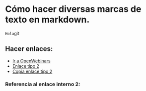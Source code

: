 # Cómo hacer diversas marcas de texto en markdown.

`Hola`git

## Hacer enlaces:

- [Ir a OpenWebinars](https://openwebinars.net/academia/)
- [Enlace tipo 2][2]
- [Copia enlace tipo 2][2]

### Referencia al enlace interno 2:
[2]: https://google.com